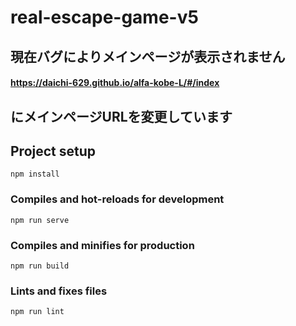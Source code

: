 # real-escape-game-v5

## 現在バグによりメインページが表示されません
#### https://daichi-629.github.io/alfa-kobe-L/#/index
## にメインページURLを変更しています

## Project setup
```
npm install
```

### Compiles and hot-reloads for development
```
npm run serve
```

### Compiles and minifies for production
```
npm run build
```

### Lints and fixes files
```
npm run lint
```

